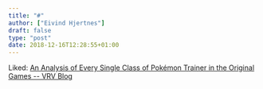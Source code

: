 ```yaml
---
title: "#"
author: ["Eivind Hjertnes"]
draft: false
type: "post"
date: 2018-12-16T12:28:55+01:00
---
```


Liked: [An Analysis
of Every Single Class of Pokémon Trainer in the Original Games -- VRV
Blog](https://blog.vrv.co/maher/4742/pokemon-trainers/)
